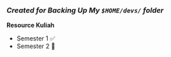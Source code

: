 ### *Created for Backing Up My `$HOME/devs/` folder*

**Resource Kuliah**
- Semester 1 :white_check_mark:
- Semester 2 :construction:
